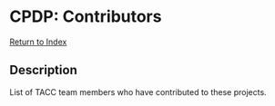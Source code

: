 # CPDP: Contributors

[Return to Index](../index.md)

## Description

List of TACC team members who have contributed to these projects.
